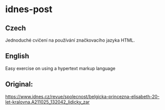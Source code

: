 # idnes-post
## Czech
Jednoduché cvičení na používání značkovacího jazyka HTML.

## English
Easy exercise on using a hypertext markup language

## Original:
https://www.idnes.cz/revue/spolecnost/belgicka-princezna-elisabeth-20-let-kralovna.A211025_132042_lidicky_zar
